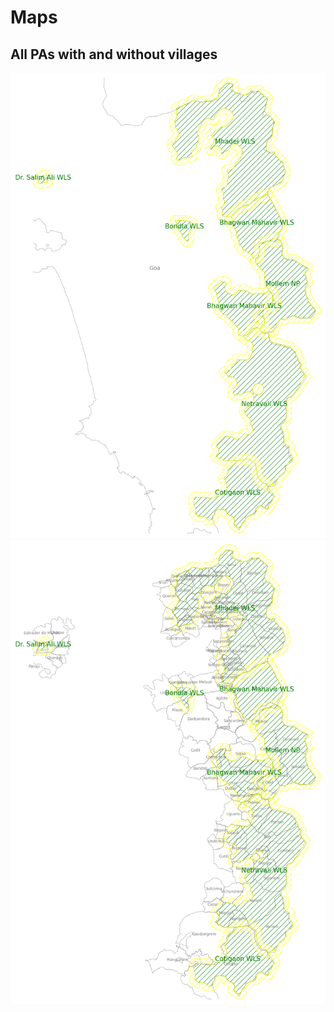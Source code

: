 # Maps

## All PAs with and without villages

![PAs w/o villages](maps/wo_villages/pas_wo_villages.png) ![PAs w villages](maps/w_villages/pas_w_villages.png)
